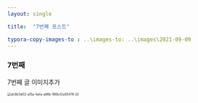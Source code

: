 ```yaml
---
layout: single

title:  "7번째 포스트"

typora-copy-images-to : ..\images-to: ..\images\2021-09-09
---
```




### 7번째 

7번째 글 이미지추가

<img src="C:\Users\user\Desktop\dc8b3d02-a15a-4afa-a88b-989cf2a50476 (2).jpg" alt="dc8b3d02-a15a-4afa-a88b-989cf2a50476 (2)" style="zoom:50%;" />

